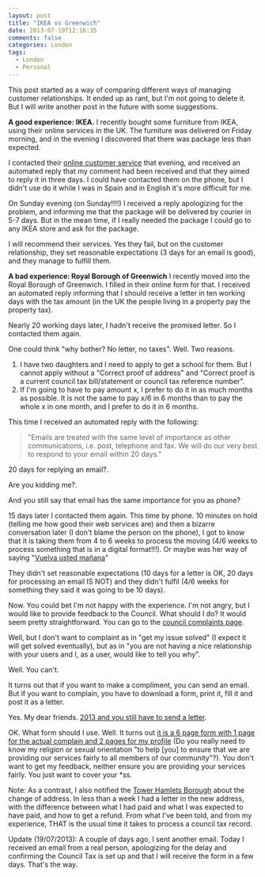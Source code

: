 ```yaml
---
layout: post
title: "IKEA vs Greenwich"
date: 2013-07-19T12:16:35
comments: false
categories: London
tags:
  - London
  - Personal
---
```


This post started as a way of comparing different ways of managing customer relationships. It ended up as rant, but I'm not going to delete it. But I will write another post in the future with some suggestions.


<b>A good experience: IKEA.</b>
I recently bought some furniture from IKEA, using their online services in the UK. The furniture was delivered on Friday morning, and in the evening I discovered that there was package less than expected.


I contacted their [online customer service](http://www.ikea.com/ms/en_GB/customer_service/contact_us/contact.html) that evening, and received an automated reply that my comment had been received and that they aimed to reply it in three days. I could have contacted them on the phone, but I didn't use do it while I was in Spain and in English it's more difficult for me.


On Sunday evening (on Sunday!!!!) I received a reply apologizing for the problem, and informing me that the package will be delivered by courier in 5-7 days. But in the mean time, if I really needed the package I could go to any IKEA store and ask for the package.


I will recommend their services. Yes they fail, but on the customer relationship, they set reasonable expectations (3 days for an email is good), and they manage to fulfill them.


<b>A bad experience: Royal Borough of Greenwich</b>
I recently moved into the Royal Borough of Greenwich. I filled in their online form for that. I received an automated reply informing that I should receive a letter in ten working days with the tax amount (in the UK the people living in a property pay the property tax).


Nearly 20 working days later, I hadn't receive the promised letter. So I contacted them again.


One could think "why bother? No letter, no taxes". Well. Two reasons.



<ol><li>I have two daughters and I need to apply to get a school for them. But I cannot apply without a "Correct proof of address" and "Correct proof is a current council tax bill/statement or council tax reference number".&nbsp;</li><li>If I'm going to have to pay amount x, I prefer to do it in as much months as possible. It is not the same to pay x/6 in 6 months than to pay the whole x in one month, and I prefer to do it in 6 months.</li></ol>


This time I received an automated reply with the following:



<blockquote class="tr_bq">"Emails are treated with the same level of importance as other communications, i.e. post, telephone and fax. We will do our very best to respond to your email within 20 days."</blockquote>
20 days for replying an email?.


Are you kidding me?.


And you still say that email has the same importance for you as phone?


15 days later I contacted them again. This time by phone. 10 minutes on hold (telling me how good their web services are) and then a bizarre conversation later (I don't blame the person on the phone), I got to know that it is taking them from 4 to 6 weeks to process the moving (4/6 weeks to process something that is in a digital format!!!). Or maybe was her way of saying "[Vuelva usted mañana](http://spanishliteratureintranslation.com/wordpress/?page_id=16)"


They didn't set reasonable expectations (10 days for a letter is OK, 20 days for processing an email IS NOT) and they didn't fulfil (4/6 weeks for something they said it was going to be 10 days).


Now. You could bet I'm not happy with the experience. I'm not angry, but I would like to provide feedback to the Council. What should I do? It would seem pretty straightforward. You can go to the [council complaints page](http://www.royalgreenwich.gov.uk/info/200025/complaints/548/royal_borough_complaints).


Well, but I don't want to complaint as in "get my issue solved" (I expect it will get solved eventually), but as in "you are not having a nice relationship with your users and I, as a user, would like to tell you why".


Well. You can't.


It turns out that if you want to make a compliment, you can send an email. But if you want to complain, you have to download a form, print it, fill it and post it as a letter.


Yes. My dear friends. [2013 and you still have to send a letter](http://www.royalgreenwich.gov.uk/info/200025/complaints/548/council_complaints).


OK. What form should I use. Well. It turns out [it is a 6 page form with 1 page for the actual complain and 2 pages for my profile](http://www.royalgreenwich.gov.uk/download/downloads/id/1300/complaints_leaflet_and_form)&nbsp;(Do you really need to know my religion or sexual orientation "to help [you] to ensure that we are providing our services fairly to all members of our community"?). You don't want to get my feedback, neither ensure you are providing your services fairly. You just want to cover your *ss.


Note: As a contrast, I also notified the [Tower Hamlets Borough](http://www.towerhamlets.gov.uk/lgsl/51-100/57_council_tax.aspx) about the change of address. In less than a week I had a letter in the new address, with the difference between what I had paid and what I was expected to have paid, and how to get a refund. From what I've been told, and from my experience, THAT is the usual time it takes to process a council tax record.


Update (19/07/2013): A couple of days ago, I sent another email. Today I received an email from a real person, apologizing for the delay and confirming the Council Tax is set up and that I will receive the form in a few days. That's the way.
